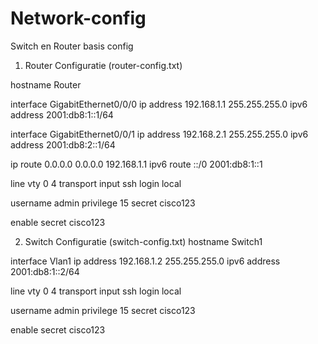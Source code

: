 # Network-config
Switch en Router basis config 


1. Router Configuratie (router-config.txt)

hostname Router

interface GigabitEthernet0/0/0
ip address 192.168.1.1 255.255.255.0
ipv6 address 2001:db8:1::1/64

interface GigabitEthernet0/0/1
ip address 192.168.2.1 255.255.255.0
ipv6 address 2001:db8:2::1/64

ip route 0.0.0.0 0.0.0.0 192.168.1.1
ipv6 route ::/0 2001:db8:1::1

line vty 0 4
transport input ssh
login local

username admin privilege 15 secret cisco123

enable secret cisco123


2. Switch Configuratie (switch-config.txt)
hostname Switch1

interface Vlan1
ip address 192.168.1.2 255.255.255.0
 ipv6 address 2001:db8:1::2/64

line vty 0 4
transport input ssh
login local

username admin privilege 15 secret cisco123

enable secret cisco123
